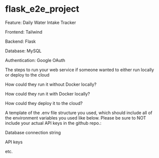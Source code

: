 # flask_e2e_project

Feature: Daily Water Intake Tracker

Frontend: Tailwind

Backend: Flask

Database: MySQL

Authentication: Google OAuth

The steps to run your web service if someone wanted to either run locally or deploy to the cloud

How could they run it without Docker locally?

How could they run it with Docker locally?

How could they deploy it to the cloud?

A template of the .env file structure you used, which should include all of the environment variables you used like below. Please be sure to NOT include your actual API keys in the github repo.:

Database connection string

API keys

etc.
